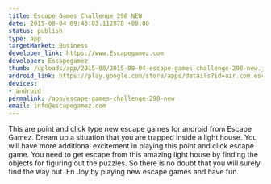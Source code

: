 ```yaml
--- 
title: Escape Games Challenge 298 NEW
date: 2015-08-04 09:43:03.112878 +00:00
status: publish
type: app
targetMarket: Business
developer_link: https://www.Escapegamez.com
developer: Escapegamez
thumb: /uploads/app/2015-08/2015-08-04-escape-games-challenge-298-new.jpg
android_link: https://play.google.com/store/apps/details?id=air.com.escapegamez.EscapeGamesChallenge298
devices: 
- android
permalink: /app/escape-games-challenge-298-new
email: info@escapegamez.com
---
```


This are point and click type new escape games for android from Escape Gamez. Dream up a situation that you are trapped inside a light house. You will have more additional excitement in playing this point and click escape game. You need to get escape from this amazing light house by finding the objects for figuring out the puzzles. So there is no doubt that you will surely find the way out. En Joy by playing new escape games and have fun.
